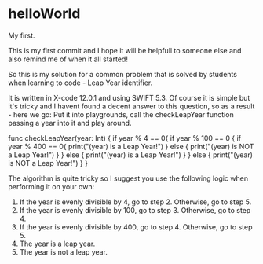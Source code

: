 # helloWorld
My first.

This is my first commit and I hope it will be helpfull to someone else and also remind me of when it all started! 

So this is my solution for a common problem that is solved by students when learning to code - Leap Year identifier.


It is written in X-code 12.0.1 and using SWIFT 5.3.
Of course it is simple but it's tricky and I havent found a decent answer to this question, so as a result - here we go:
Put it into playgrounds, call the checkLeapYear function passing a year into it and play around.

func checkLeapYear(year: Int) {
    if year % 4 == 0{
        if year % 100 == 0 {
            if year % 400 == 0{
                print("\(year) is a Leap Year!")
            } else {
                print("\(year) is NOT a Leap Year!")
            }
        } else {
            print("\(year) is a Leap Year!")
        }
    } else {
        print("\(year) is NOT a Leap Year!")
    }
}

The algorithm is quite tricky so I suggest you use the following logic when performing it on your own:
1. If the year is evenly divisible by 4, go to step 2.   Otherwise, go to step 5.
2. If the year is evenly divisible by 100, go to step 3.   Otherwise, go to step 4.
3. If the year is evenly divisible by 400, go to step 4.   Otherwise, go to step 5.
4. The year is a leap year.
5. The year is not a leap year.
